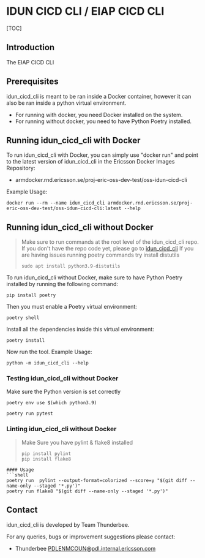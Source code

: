 # IDUN CICD CLI / EIAP CICD CLI

[TOC]

## Introduction

The EIAP CICD CLI

## Prerequisites

idun_cicd_cli is meant to be ran inside a Docker container, however it can also be ran inside a python virtual environment.
* For running with docker, you need Docker installed on the system.
* For running without docker, you need to have Python Poetry installed.


## Running idun_cicd_cli with Docker

To run idun_cicd_cli with Docker, you can simply use "docker run" and point to the latest version of idun_cicd_cli in the Ericsson Docker Images Repository:
* armdocker.rnd.ericsson.se/proj-eric-oss-dev-test/oss-idun-cicd-cli

Example Usage:

```shell
docker run --rm --name idun_cicd_cli armdocker.rnd.ericsson.se/proj-eric-oss-dev-test/oss-idun-cicd-cli:latest --help
```

## Running idun_cicd_cli without Docker

> Make sure to run commands at the root level of the idun_cicd_cli repo.
> If you don't have the repo code yet,
> please go to [idun_cicd_cli](https://gerrit-gamma.gic.ericsson.se/#/admin/projects/OSS/com.ericsson.oss.cicd/oss-idun-release-cicd)
> If you are having issues running poetry commands try install distutils
> ```shell
> sudo apt install python3.9-distutils
> ```

To run idun_cicd_cli without Docker, make sure to have Python Poetry installed by running the following command:
```shell
pip install poetry
```


Then you must enable a Poetry virtual environment:

```shell
poetry shell
```

Install all the dependencies inside this virtual environment:

 ```shell
poetry install
```

Now run the tool. Example Usage:

```shell
python -m idun_cicd_cli --help
```
### Testing idun_cicd_cli without Docker
Make sure the Python version is set correctly
```shell
poetry env use $(which python3.9)
```
```shell
poetry run pytest
```

### Linting idun_cicd_cli without Docker
> Make Sure you have pylint & flake8 installed
> ```shell
> pip install pylint
> pip install flake8
```
#### Usage
```shell
poetry run  pylint --output-format=colorized --score=y "$(git diff --name-only --staged '*.py')"
poetry run flake8 "$(git diff --name-only --staged '*.py')"

```

## Contact

idun_cicd_cli is developed by Team Thunderbee.

For any queries, bugs or improvement suggestions please contact:
* Thunderbee <PDLENMCOUN@pdl.internal.ericsson.com>
